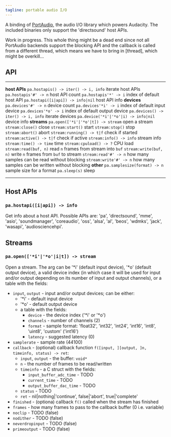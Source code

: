 ```yaml
---
tagline: portable audio I/O
---
```


A binding of [PortAudio](http://portaudio.com/), the audio I/O library
which powers Audacity. The included binaries only support the 'directsound'
host APIs.

<warn>Work in progress. This whole thing might be a dead end
since not all PortAudio backends support the blocking API and the
callback is called from a different thread, which means we have to
bring in [thread], which might be overkill...</warn>

## API

------------------------------------------ ------------------------------------------
__host APIs__
`pa.hostapis() -> iter() -> i, info`       iterate host APIs
`pa.hostapis'#' -> n`                      host API count
`pa.hostapis'*' -> i`                      index of default host API
`pa.hostapi([i|api]) -> info|nil`          host API info
__devices__
`pa.devices'#' -> n`                       device count
`pa.devices'*i' -> i`                      index of default input device
`pa.devices'*o' -> i`                      index of default output device
`pa.devices() -> iter() -> i, info`        iterate devices
`pa.device('*i'|'*o'|i) -> info|nil`       device info
__streams__
`pa.open(['*i'|'*o'|t]) -> stream`         open a stream
`stream:close()`                           close
`stream:start()`                           start
`stream:stop()`                            stop
`stream:abort()`                           abort
`stream:running() -> t|f`                  check if started
`stream:active() -> t|f`                   check if active
`stream:info() -> info`                    stream info
`stream:time() -> time`                    time
`stream:cpuload() -> ?`                    CPU load
`stream:read(buf, n)`                      read `n` frames from stream into `buf`
`stream:write(buf, n)`                     write `n` frames from `buf` to stream
`stream:read'#' -> n`                      how many samples can be read without blocking
`stream:write'#' -> n`                     how many samples can be written without blocking
__other__
`pa.samplesize(format) -> n`               sample size for a format
`pa.sleep(s)`                              sleep
------------------------------------------ ------------------------------------------

## Host APIs

### `pa.hostapi([i|api]) -> info`

Get info about a host API. Possible APIs are: 'pa', 'directsound', 'mme',
'asio', 'soundmanager', 'coreaudio', 'oss', 'alsa',  'al', 'beos', 'wdmks',
'jack', 'wasapi', 'audiosciencehpi'.

## Streams

### `pa.open(['*i'|'*o'|i|t]) -> stream`

Open a stream. The arg can be '*i' (default input device), '*o' (default
output device), a valid device index (in which case it will be used for
input and/or output depending on its number of input and output channels),
or a table with the fields:

* `input`, `output` - input and/or output devices; can be either:
	* '*i' - default input device
	* '*o' - default output device
	* a table with the fields:
		* `device` - the device index ('*i' or '*o')
		* `channels` - number of channels (2)
		* `format` - sample format: 'float32', 'int32', 'int24', 'int16',
		'int8', 'uint8', 'custom' ('int16')
		* `latency` - suggested latency (0)
* `samplerate` - sample rate (44100)
* `callback` - (optional) callback function `f([input, ][output, ]n, timeinfo, status) -> ret`:
	* `input`, `output` - the buffer: `void*`
	* `n` - the number of frames to be read/written
	* `timeinfo` - a C struct with the fields:
		* `input_buffer_adc_time` - TODO
		* `current_time` - TODO
		* `output_buffer_dac_time` - TODO
	* `status` - TODO
	* `ret` - nil|nothing|'continue', false|'abort', true|'complete'
* `finished` - (optiona) callback `f()` called when the stream has finished
* `frames` - how many frames to pass to the callback buffer (0 i.e. variable)
* `noclip` - TODO (false)
* `nodither` - TODO (false)
* `neverdropinput` - TODO (false)
* `primeoutput` - TODO (false)

